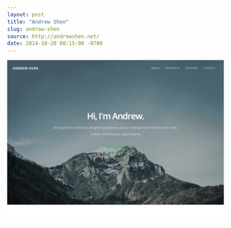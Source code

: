 ```yaml
---
layout: post
title: "Andrew Shen"
slug: andrew-shen
source: http://andrewshen.net/
date: 2014-10-20 00:15:00 -0700
---
```


<img src="/assets/img/screenshots/andrew-shen.jpg">